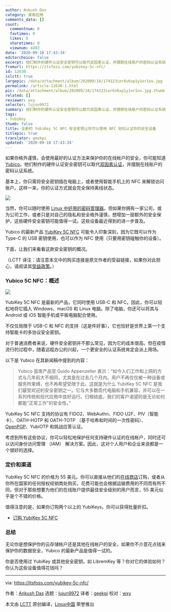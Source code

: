 ```yaml
---
author: Ankush Das
category: 桌面应用
comments_data: []
count:
  commentnum: 0
  favtimes: 0
  likes: 0
  sharetimes: 0
  viewnum: 4493
date: '2020-09-18 17:43:34'
editorchoice: false
excerpt: 他们制作的硬件认证安全密钥可以取代双因素认证，并摆脱在线账户的密码认证系统。
fromurl: https://itsfoss.com/yubikey-5c-nfc/
id: 12630
islctt: true
largepic: /data/attachment/album/202009/18/174323ior6v6xp1y1or1ov.jpg
permalink: /article-12630-1.html
pic: /data/attachment/album/202009/18/174323ior6v6xp1y1or1ov.jpg.thumb.jpg
related: []
reviewer: wxy
selector: lujun9972
summary: 他们制作的硬件认证安全密钥可以取代双因素认证，并摆脱在线账户的密码认证系统。
tags:
- YubiKey
thumb: false
title: 全新的 YubiKey 5C NFC 安全密钥让你可以使用 NFC 轻松认证你的安全设备
titlepic: true
translator: geekpi
updated: '2020-09-18 17:43:34'
---
```


如果你格外谨慎，会使用最好的认证方法来保护你的在线帐户的安全，你可能知道 [Yubico](https://itsfoss.com/recommends/yubikey/)。他们制作的硬件认证安全密钥可以取代[双因素认证](https://ssd.eff.org/en/glossary/two-factor-authentication)，并摆脱在线账户的密码认证系统。


基本上，你只需将安全密钥插在电脑上，或者使用智能手机上的 NFC 来解锁访问账户。这样一来，你的认证方式就会完全保持离线状态。


![](/data/attachment/album/202009/18/174323ior6v6xp1y1or1ov.jpg)


当然，你可以随时使用 [Linux 中好用的密码管理器](https://itsfoss.com/password-managers-linux/)。但如果你拥有一家公司，或为公司工作，或者只是对自己的隐私和安全格外谨慎，想增加一层额外的安全保护，这些硬件安全密钥可能值得一试。这些设备最近得到的进一步普及。


Yubico 的最新产品 [YubiKey 5C NFC](https://itsfoss.com/recommends/yubico-5c-nfc/) 可能令人印象深刻，因为它既可以作为 Type-C 的 USB 密钥使用，也可以作为 NFC 使用（只要用密钥碰触你的设备）。


下面，让我们来看看这款安全密钥的概况。


（LCTT 译注：请注意本文中的购买连接是原文作者的受益链接，如果你对此担心，请阅读其[受益政策](https://itsfoss.com/affiliate-policy/)。）


### Yubico 5C NFC：概述


![](/data/attachment/album/202009/18/174753okzsktvsr6mz0jso.jpg)


YubiKey 5C NFC 是最新的产品，它同时使用 USB-C 和 NFC。因此，你可以轻松地将它插入 Windows、macOS 和 Linux 电脑。除了电脑，你还可以将其与 Android 或 iOS 智能手机或平板电脑配合使用。


不仅仅局限于 USB-C 和 NFC 的支持（这是件好事），它也恰好是世界上第一个支持智能卡的多协议安全密钥。


对于普通消费者来说，硬件安全密钥并不那么常见，因为它的成本很高。但在疫情流行的过程中，随着远程办公的兴起，一个更安全的认证系统肯定会派上用场。


以下是 Yubico 在其新闻稿中提到的内容：



> 
> Yubico 首席产品官 Guido Appenzeller 表示：“如今人们工作和上网的方式与几年前大不相同，尤其是在过去几个月内。用户不再仅仅被一种设备或服务所束缚，也不再希望受限于此。这就是为什么 YubiKey 5C NFC 是我们最受欢迎的安全密钥之一。它与大多数现代电脑和手机兼容，并可以在一系列传统和现代应用中良好运行。归根结底，我们的客户渴望的是无论如何都能“正常工作”的安全性。”
> 
> 
> 


YubiKey 5C NFC 支持的协议有 FIDO2、WebAuthn、FIDO U2F、PIV（智能卡）、OATH-HOTP 和 OATH-TOTP （基于哈希和时间的一次性密码）、[OpenPGP](https://www.openpgp.org/)、YubiOTP 和挑战应答认证。


考虑到所有这些协议，你可以轻松地保护任何支持硬件认证的在线帐户，同时还可以访问身份访问管理 （IAM） 解决方案。因此，这对个人用户和企业来说都是一个很好的选择。


### 定价和渠道


YubiKey 5C NFC 的价格为 55 美元。你可以直接从他们的[在线商店](https://itsfoss.com/recommends/yubico-5c-nfc/)订购，或者从你所在国家的任何授权经销商处购买。花费可能也会根据运输费用的不同而有所不同，但对于那些想要为他们的在线账户提供最佳安全级别的用户而言，55 美元似乎是个不错的价格。


值得注意的是，如果你订购两个以上的 YubiKeys，你可以获得批量折扣。


* [订购 YubiKey 5C NFC](https://itsfoss.com/recommends/yubico-5c-nfc/)


### 总结


无论你是想保护你的云存储帐户还是其他在线帐户的安全，如果你不介意花点钱来保护你的数据安全，Yubico 的最新产品是值得一试的。


你是否使用过 YubiKey 或其他安全密钥，如 LibremKey 等？你对它的体验如何？你认为这些设备值得花钱吗？




---


via: <https://itsfoss.com/yubikey-5c-nfc/>


作者：[Ankush Das](https://itsfoss.com/author/ankush/) 选题：[lujun9972](https://github.com/lujun9972) 译者：[geekpi](https://github.com/geekpi) 校对：[wxy](https://github.com/wxy)


本文由 [LCTT](https://github.com/LCTT/TranslateProject) 原创编译，[Linux中国](https://linux.cn/) 荣誉推出